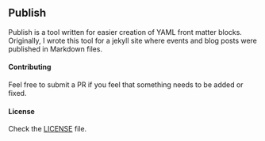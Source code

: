 ## Publish

Publish is a tool written for easier creation of YAML front matter blocks. Originally, I wrote this tool for a jekyll site where events and blog posts were published in Markdown files.

#### Contributing

Feel free to submit a PR if you feel that something needs to be added or fixed.

#### License

Check the [LICENSE](https://github.com/lubeskih/publish/blob/master/LICENSE) file.